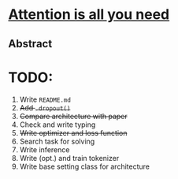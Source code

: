 # [Attention is all you need](https://arxiv.org/pdf/1706.03762.pdf)
## Abstract

# TODO:
1. Write `README.md`
2. ~~Add `.dropout()`~~
3. ~~Compare architecture with paper~~
4. Check and write typing
5. ~~Write optimizer and loss function~~
6. Search task for solving
7. Write inference
8. Write (opt.) and train tokenizer
9. Write base setting class for architecture